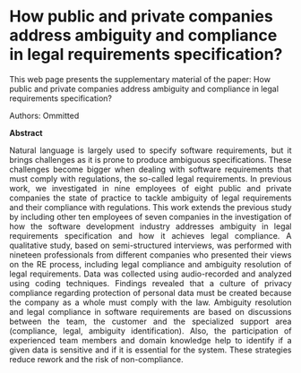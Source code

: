 # How public and private companies address ambiguity and compliance in legal requirements specification?

This web page presents the supplementary material of the paper: How public and private companies address ambiguity and compliance in legal requirements specification?

Authors: Ommitted
<html>
<b>Abstract</b>
<p align="justify">
Natural language is largely used to specify software requirements, but it brings challenges as it is prone to produce ambiguous specifications. These challenges become bigger when dealing with software requirements that must comply with regulations, the so-called legal requirements. In previous work, we investigated in nine employees of eight public and private companies the state of practice to tackle ambiguity of legal requirements and their compliance with regulations. This work extends the previous study by including other ten employees of seven companies in the investigation of how the software development industry addresses ambiguity in legal requirements specification and how it achieves legal compliance. A qualitative study, based on semi-structured interviews, was performed with nineteen professionals from different companies who presented their views on the RE process, including legal compliance and ambiguity resolution of legal requirements. Data was collected using audio-recorded and analyzed using coding techniques. Findings revealed that a culture of privacy compliance regarding protection of personal data must be created because the company as a whole must comply with the law. Ambiguity resolution and legal compliance in software requirements are based on discussions between the team, the customer and the specialized support area (compliance, legal, ambiguity identification). Also, the participation of experienced team members and domain knowledge help to identify if a given data is sensitive and if it is essential for the system. These strategies reduce rework and the risk of non-compliance.</p>


</html>
